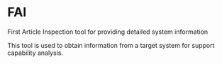 # FAI
First Article Inspection tool for providing detailed system information

This tool is used to obtain information from a target system for support capability analysis.
